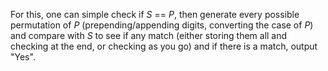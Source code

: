 For this, one can simple check if *S* == *P*, then generate every possible permutation of *P* (prepending/appending digits, converting the case of *P*) and compare with *S* to see if any match (either storing them all and checking at the end, or checking as you go) and if there is a match, output "Yes".
